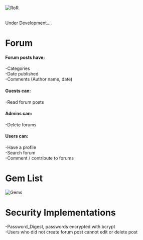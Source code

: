 ![RoR](https://i.imgur.com/r593GAO.jpg)<br/><br/>

Under Development....
# Forum
#### Forum posts have:
-Categories<br/>
-Date published<br/>
-Comments (Author name, date)
#### Guests can:
-Read forum posts
#### Admins can:
-Delete forums
#### Users can:
-Have a profile<br/>
-Search forum<br/>
-Comment / contribute to forums

# Gem List
![Gems](https://i.imgur.com/PfhwbJj.png)

# Security Implementations
-Password_Digest, passwords encrypted with bcrypt<br/>
-Users who did not create forum post cannot edit or delete post
